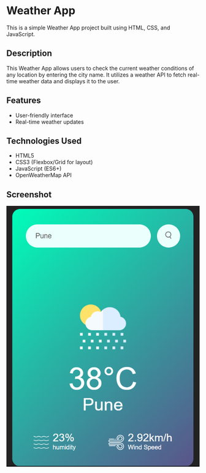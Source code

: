 # Weather App

This is a simple Weather App project built using HTML, CSS, and JavaScript.

## Description
    
This Weather App allows users to check the current weather conditions of any location by entering the city name. It utilizes a weather API to fetch real-time weather data and displays it to the user.

## Features

- User-friendly interface
- Real-time weather updates

## Technologies Used

- HTML5
- CSS3 (Flexbox/Grid for layout)
- JavaScript (ES6+)
- OpenWeatherMap API

## Screenshot
<img src="WeatherApp.png">
